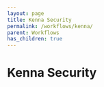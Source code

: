 ```yaml
---
layout: page
title: Kenna Security
permalink: /workflows/kenna/
parent: Workflows
has_children: true
---
```


# Kenna Security
